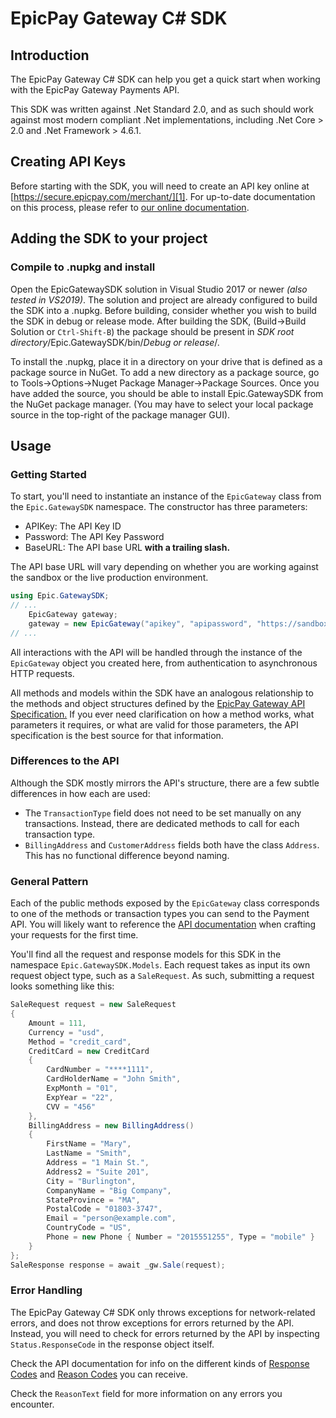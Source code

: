 # EpicPay Gateway C# SDK

## Introduction

The EpicPay Gateway C# SDK can help you get a quick start when working with the EpicPay
Gateway Payments API.

This SDK was written against .Net Standard 2.0, and as such should work against
most modern compliant .Net implementations, including .Net Core > 2.0 and .Net
Framework > 4.6.1.

## Creating API Keys

Before starting with the SDK, you will need to create an API key online at 
[https://secure.epicpay.com/merchant/][1]. For up-to-date documentation
on this process, please refer to [our online documentation][2].

[1]: https://secure.epicpay.com/merchant/
[2]: https://developer.epicpay.com/Docs/PaymentAPI#Api_Intro

## Adding the SDK to your project

### Compile to .nupkg and install

Open the EpicGatewaySDK solution in Visual Studio 2017 or newer 
_(also tested in VS2019)_. The solution and project are already configured
to build the SDK into a .nupkg. Before building, consider whether you wish
to build the SDK in debug or release mode. After building the SDK,
(Build->Build Solution or `Ctrl-Shift-B`) the  package should be present in
_SDK root directory_/Epic.GatewaySDK/bin/_Debug or release_/.

To install the .nupkg, place it in a directory on your drive that is defined
as a package source in NuGet. To add a new directory as a package source,
go to Tools->Options->Nuget Package Manager->Package Sources. Once you have
added the source, you should be able to install Epic.GatewaySDK from the
NuGet package manager. (You may have to select your local package source
in the top-right of the package manager GUI).

## Usage

### Getting Started

To start, you'll need to instantiate an instance of the `EpicGateway` class
from the `Epic.GatewaySDK` namespace. The constructor has three parameters:

- APIKey: The API Key ID
- Password: The API Key Password
- BaseURL: The API base URL **with a trailing slash.**

The API base URL will vary depending on whether you are working against the
sandbox or the live production environment.

```C#
using Epic.GatewaySDK;
// ...
    EpicGateway gateway;
    gateway = new EpicGateway("apikey", "apipassword", "https://sandbox-api.epicpay.com/payment/v1/");
// ...
```

All interactions with the API will be handled through the instance of the 
`EpicGateway` object you created here, from authentication to asynchronous
HTTP requests.

All methods and models within the SDK have an analogous relationship to the 
methods and object structures defined by the [EpicPay Gateway API Specification.][2]
If you ever need clarification on how a method works, what parameters it
requires, or what are valid for those parameters, the API specification is the 
best source for that information.

### Differences to the API

Although the SDK mostly mirrors the API's structure, there are a few subtle 
differences in how each are used: 

- The `TransactionType` field does not need to be set manually on any
transactions. Instead, there are dedicated methods to call for each transaction
type.
- `BillingAddress` and `CustomerAddress` fields both have the class
`Address`. This has no functional difference beyond naming.

### General Pattern

Each of the public methods exposed by the `EpicGateway` class corresponds to
one of the methods or transaction types you can send to the Payment API.
You will likely want to reference the [API documentation][2] when crafting
your requests for the first time.

You'll find all the request and response models for this SDK in the namespace
`Epic.GatewaySDK.Models`. Each request takes as input its own request object
type, such as a `SaleRequest`. As such, submitting a request looks something
like this:

```C#
SaleRequest request = new SaleRequest
{
    Amount = 111,
    Currency = "usd",
    Method = "credit_card",
    CreditCard = new CreditCard
    {
        CardNumber = "****1111",
        CardHolderName = "John Smith",
        ExpMonth = "01",
        ExpYear = "22",
        CVV = "456"
    },
    BillingAddress = new BillingAddress()
    {
        FirstName = "Mary",
        LastName = "Smith",
        Address = "1 Main St.",
        Address2 = "Suite 201",
        City = "Burlington",
        CompanyName = "Big Company",
        StateProvince = "MA",
        PostalCode = "01803-3747",
        Email = "person@example.com",
        CountryCode = "US",
        Phone = new Phone { Number = "2015551255", Type = "mobile" }
    }
};
SaleResponse response = await _gw.Sale(request);
```

### Error Handling

The EpicPay Gateway C# SDK only throws exceptions for network-related errors, and does not
throw exceptions for errors returned by the API. Instead, you will need to check
for errors returned by the API by inspecting `Status.ResponseCode` in the
response object itself.

Check the API documentation for info on the different kinds of [Response Codes](https://developer.epicpay.com/Docs/PaymentAPI#Api_Appx_12) and [Reason Codes](https://developer.epicpay.com/Docs/PaymentAPI#Api_Appx_2) you can receive.
  
Check the `ReasonText` field for more information on any errors you encounter.

